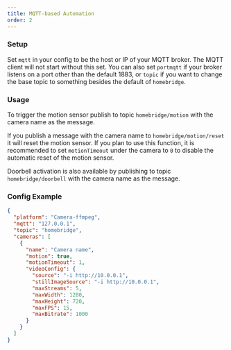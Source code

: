 ```yaml
---
title: MQTT-based Automation
order: 2
---
```

### Setup

Set `mqtt` in your config to be the host or IP of your MQTT broker. The MQTT client will not start without this set. You can also set `portmqtt` if your broker listens on a port other than the default 1883, or `topic` if you want to change the base topic to something besides the default of `homebridge`.

### Usage

To trigger the motion sensor publish to topic `homebridge/motion` with the camera name as the message.

If you publish a message with the camera name to `homebridge/motion/reset` it will reset the motion sensor. If you plan to use this function, it is recommended to set `motionTimeout` under the camera to `0` to disable the automatic reset of the motion sensor.

Doorbell activation is also available by publishing to topic `homebridge/doorbell` with the camera name as the message.

### Config Example

```json
{
  "platform": "Camera-ffmpeg",
  "mqtt": "127.0.0.1",
  "topic": "homebridge",
  "cameras": [
    {
      "name": "Camera name",
      "motion": true,
      "motionTimeout": 1,
      "videoConfig": {
        "source": "-i http://10.0.0.1",
        "stillImageSource": "-i http://10.0.0.1",
        "maxStreams": 5,
        "maxWidth": 1280,
        "maxHeight": 720,
        "maxFPS": 15,
        "maxBitrate": 1000
      }
    }
  ]
}
```
